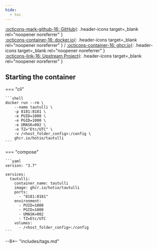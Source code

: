 ```yaml
---
hide:
  - toc
---
```


[:octicons-mark-github-16: GitHub](https://github.com/hotio/tautulli){: .header-icons target=_blank rel="noopener noreferrer" }  
[:octicons-container-16: docker.io](https://hub.docker.com/r/hotio/tautulli){: .header-icons target=_blank rel="noopener noreferrer" }
 / [:octicons-container-16: ghcr.io](https://github.com/orgs/hotio/packages/container/package/tautulli){: .header-icons target=_blank rel="noopener noreferrer" }  
[:octicons-link-16: Upstream Project](https://github.com/tautulli/tautulli){: .header-icons target=_blank rel="noopener noreferrer" }  

## Starting the container

=== "cli"

    ```shell
    docker run --rm \
        --name tautulli \
        -p 8181:8181 \
        -e PUID=1000 \
        -e PGID=1000 \
        -e UMASK=002 \
        -e TZ="Etc/UTC" \
        -v /<host_folder_config>:/config \
        ghcr.io/hotio/tautulli
    ```

=== "compose"

    ```yaml
    version: "3.7"

    services:
      tautulli:
        container_name: tautulli
        image: ghcr.io/hotio/tautulli
        ports:
          - "8181:8181"
        environment:
          - PUID=1000
          - PGID=1000
          - UMASK=002
          - TZ=Etc/UTC
        volumes:
          - /<host_folder_config>:/config
    ```

--8<-- "includes/tags.md"
